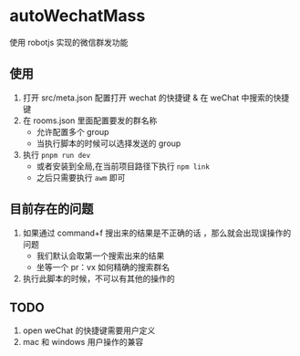 # autoWechatMass

使用 robotjs 实现的微信群发功能

## 使用

1. 打开 src/meta.json 配置打开 wechat 的快捷键 & 在 weChat 中搜索的快捷键
2. 在 rooms.json 里面配置要发的群名称
   - 允许配置多个 group
   - 当执行脚本的时候可以选择发送的 group
3. 执行 `pnpm run dev`
   - 或者安装到全局,在当前项目路径下执行 `npm link`
   - 之后只需要执行 `awm` 即可

## 目前存在的问题

1. 如果通过 command+f 搜出来的结果是不正确的话 ，那么就会出现误操作的问题
   - 我们默认会取第一个搜索出来的结果
   - 坐等一个 pr：vx 如何精确的搜索群名
2. 执行此脚本的时候，不可以有其他的操作的

## TODO

1. open weChat 的快捷键需要用户定义
2. mac 和 windows 用户操作的兼容
